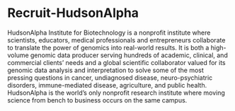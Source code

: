 # Recruit-HudsonAlpha
HudsonAlpha Institute for Biotechnology is a nonprofit institute where scientists, educators, medical professionals and entrepreneurs collaborate to translate the power of genomics into real-world results. It is both a high-volume genomic data producer serving hundreds of academic, clinical, and commercial clients’ needs and a global scientific collaborator valued for its genomic data analysis and interpretation to solve some of the most pressing questions in cancer, undiagnosed disease, neuro-psychiatric disorders, immune-mediated disease, agriculture, and public health. HudsonAlpha is the world’s only nonprofit research institute where moving science from bench to business occurs on the same campus.
